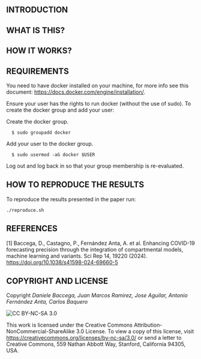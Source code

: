 ## INTRODUCTION


## WHAT IS THIS?


## HOW IT WORKS?


## REQUIREMENTS
You need to have docker installed on your machine, for more info see this document: https://docs.docker.com/engine/installation/.

Ensure your user has the rights to run docker (without the use of sudo). To create the docker group and add your user:

Create the docker group.
```
  $ sudo groupadd docker
 ```
 
Add your user to the docker group.
```
  $ sudo usermod -aG docker $USER
```

Log out and log back in so that your group membership is re-evaluated.

## HOW TO REPRODUCE THE RESULTS
To reproduce the results presented in the paper run:
```
./reproduce.sh
```

## REFERENCES
[1] Baccega, D., Castagno, P., Fernández Anta, A. et al. Enhancing COVID-19 forecasting precision through the integration of compartmental models, machine learning and variants. Sci Rep 14, 19220 (2024). https://doi.org/10.1038/s41598-024-69660-5

## COPYRIGHT AND LICENSE
Copyright _Daniele Baccega, Juan Marcos Ramirez, Jose Aguilar, Antonio Fernández Anta, Carlos Baquero_

![CC BY-NC-SA 3.0](http://ccl.northwestern.edu/images/creativecommons/byncsa.png)

This work is licensed under the Creative Commons Attribution-NonCommercial-ShareAlike 3.0 License.  To view a copy of this license, visit https://creativecommons.org/licenses/by-nc-sa/3.0/ or send a letter to Creative Commons, 559 Nathan Abbott Way, Stanford, California 94305, USA.
